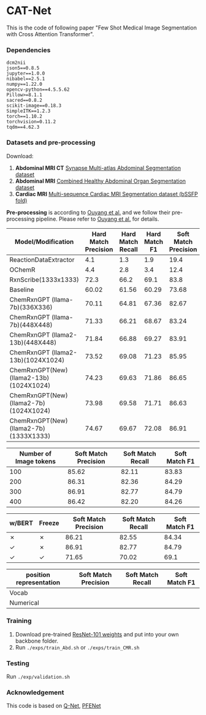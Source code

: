 # CAT-Net
This is the code of following paper "Few Shot Medical Image Segmentation with Cross Attention Transformer".
### Dependencies
```
dcm2nii
json5==0.8.5
jupyter==1.0.0
nibabel==2.5.1
numpy==1.22.0
opencv-python==4.5.5.62
Pillow>=8.1.1
sacred==0.8.2
scikit-image==0.18.3
SimpleITK==1.2.3
torch==1.10.2
torchvision=0.11.2
tqdm==4.62.3
```

### Datasets and pre-processing

Download:  
1. **Abdominal MRI CT**  [Synapse Multi-atlas Abdominal Segmentation dataset](https://www.synapse.org/#!Synapse:syn3193805/wiki/217789)
2. **Abdominal MRI**  [Combined Healthy Abdominal Organ Segmentation dataset](https://chaos.grand-challenge.org/)  
3. **Cardiac MRI** [Multi-sequence Cardiac MRI Segmentation dataset (bSSFP fold)](http://www.sdspeople.fudan.edu.cn/zhuangxiahai/0/mscmrseg/)  

**Pre-processing** is according to [Ouyang et al.](https://github.com/cheng-01037/Self-supervised-Fewshot-Medical-Image-Segmentation.git) and we follow their pre-processing pipeline. Please refer to [Ouyang et al.](https://github.com/cheng-01037/Self-supervised-Fewshot-Medical-Image-Segmentation.git) for details.


| Model/Modification       | Hard Match Precision | Hard Match Recall | Hard Match F1 | Soft Match Precision | Soft Match Recall | Soft Match F1 |
|--------------------------|----------------------|-------------------|---------------|----------------------|-------------------|---------------|
| ReactionDataExtractor    | 4.1                  | 1.3               | 1.9           | 19.4                 | 5.9               | 9.0           |
| OChemR                   | 4.4                  | 2.8               | 3.4           | 12.4                 | 7.9               | 9.6           |
| RxnScribe(1333x1333)     | 72.3                 | 66.2              | 69.1          | 83.8                 | 76.5              | 80.0          |
|Baseline                | 60.02                | 61.56             | 60.29        | 73.68                | 74.35             | 74.01         |
| ChemRxnGPT (llama-7b)(336X336)      | 70.11                | 64.81             | 67.36      | 82.67                | 78.04           | 80.30         |
| ChemRxnGPT (llama-7b)(448X448)      | 71.33                | 66.21             | 68.67      | 83.24                | 79.42           | 81.29        |
| ChemRxnGPT (llama2-13b)(448X448)    | 71.84                | 66.88             | 69.27       | 83.91                | 80.12          | 81.97         |
| ChemRxnGPT (llama2-13b)(1024X1024)  | 73.52               | 69.08             | 71.23       | 85.95                | 82.54           | 84.21         |
| ChemRxnGPT(New)(llama2-13b)(1024X1024)  | 74.23               | 69.63             | 71.86       | 86.65                | 82.42           | 84.48         |
| ChemRxnGPT(New)(llama2-7b)(1024X1024)  | 73.98               | 69.58             | 71.71       | 86.63                | 82.39           | 84.46         |
| ChemRxnGPT(New)(llama2-7b)(1333X1333)  | 74.67               | 69.67             | 72.08       | 86.91                | 82.77          | 84.79         |

| Number of Image tokens   |Soft Match Precision | Soft Match Recall | Soft Match F1 |
|--------------------------|----------------------|-------------------|---------------|
| 100                   | 85.62                 | 82.11               | 83.83          |
| 200                   | 86.31                 | 82.36               | 84.29           |
| 300                   | 86.91                | 82.77              | 84.79          |
| 400                   | 86.42                | 82.20              | 84.26          |

|  w/BERT   |Freeze   |Soft Match Precision | Soft Match Recall | Soft Match F1 |
|--------------------------|----------------------|-------------------|---------------|---------------|
| ✗    |       ✗   | 86.21                  | 82.55              | 84.34           |
|   ✓                |    ✗       | 86.91                  | 82.77              | 84.79          |
|    ✓   |      ✓     | 71.65                | 70.02            | 69.1          |

|  position representation    |Soft Match Precision | Soft Match Recall | Soft Match F1 |
|--------------------------|----------------------|-------------------|---------------|
| Vocab                       |                   |               |           |
| Numerical                  |                   |                |            |



### Training  
1. Download pre-trained [ResNet-101 weights](https://download.pytorch.org/models/resnet101-63fe2227.pth) and put into your own backbone folder.
2. Run `./exps/train_Abd.sh` or `./exps/train_CMR.sh`

### Testing
Run `./exp/validation.sh`

### Acknowledgement
This code is based on [Q-Net](https://github.com/zjlab-ammi/q-net), [PFENet](https://github.com/dvlab-research/PFENet)
